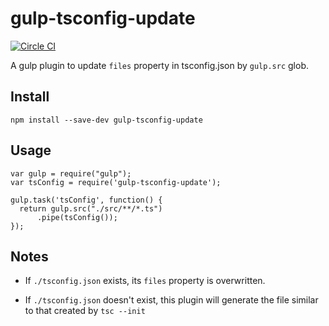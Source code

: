 # gulp-tsconfig-update

[![Circle CI](https://circleci.com/gh/laco0416/gulp-tsconfig-update.svg?style=svg)](https://circleci.com/gh/laco0416/gulp-tsconfig-update)

A gulp plugin to update `files` property in tsconfig.json by `gulp.src` glob.

## Install

```
npm install --save-dev gulp-tsconfig-update
```

## Usage

```
var gulp = require("gulp");
var tsConfig = require('gulp-tsconfig-update');

gulp.task('tsConfig', function() {
  return gulp.src("./src/**/*.ts")
      .pipe(tsConfig());
});
```

## Notes

* If `./tsconfig.json` exists, its `files` property is overwritten.

* If `./tsconfig.json` doesn't exist, this plugin will generate the file similar to that created by `tsc --init`
